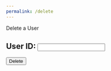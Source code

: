```yaml
---
permalink: /delete
---
```


<!-- 
A simple HTML login form with a Login action when button is pressed.  

The form triggers the login_user function defined in the JavaScript below when the Login button is pressed.
-->
<p class="title"> Delete a User </p>

<form action="javascript:delete_user()">
    <h2><label>
        User ID:
        <input type="text" name="duid" id="duid" required>
    </label></h2>
    <p>
        <button class="delete-button">Delete</button>
    </p>

</form>

<script type="module">
    // uri variable and options object are obtained from config.js
    import { uri, options } from '{{site.baseurl}}/assets/js/api/config.js';

    const url = uri + '/api/users/';

    function delete_user(){
    const body = {
      uid: document.getElementById("duid").value,
    };
    const AuthOptions = {
                mode: 'cors', // no-cors, *cors, same-origin
                credentials: 'include', // include, same-origin, omit
                headers: {
                    'Content-Type': 'application/json',
                },
                method: 'DELETE', // Override the method property
                cache: 'no-cache', // Set the cache property
                body: JSON.stringify(body) // delete if using backend code that fetches directly from the cookie
            };
      // fetch the API
      fetch(url, AuthOptions)
        // response is a RESTful "promise" on any successful fetch
        .then(response => {
          // check for response errors and display
          if (response.status !== 200) {
                window.location.replace("{{site.baseurl}}/403_Error?message=Insufficient+Permissions");
                return;
          }
          // valid response will contain JSON data
          response.json().then(data => {
            window.location.href = "{{site.baseurl}}/database";
          })
      })
      // catch fetch errors (ie ACCESS to server blocked)
      .catch(err => {
        console.log(err)
      });
  }
  window.delete_user = delete_user;
</script>